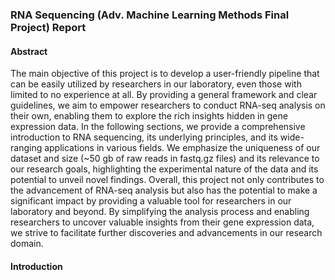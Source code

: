 ### RNA Sequencing (Adv. Machine Learning Methods Final Project) Report

#### Abstract

The main objective of this project is to develop a user-friendly pipeline that can be easily utilized by researchers in our laboratory, 
even those with limited to no experience at all. By providing a general framework and clear guidelines, we aim to empower researchers to 
conduct RNA-seq analysis on their own, enabling them to explore the rich insights hidden in gene expression data. In the following sections, 
we provide a comprehensive introduction to RNA sequencing, its underlying principles, and its wide-ranging applications in various fields. 
We emphasize the uniqueness of our dataset and size (~50 gb of raw reads in fastq.gz files) and its relevance to our research goals, highlighting
the experimental nature of the data and its potential to unveil novel findings. Overall, this project not only contributes to the advancement of 
RNA-seq analysis but also has the potential to make a significant impact by providing a valuable tool for researchers in our laboratory and beyond. 
By simplifying the analysis process and enabling researchers to uncover valuable insights from their gene expression data, we strive to facilitate 
further discoveries and advancements in our research domain.


#### Introduction

